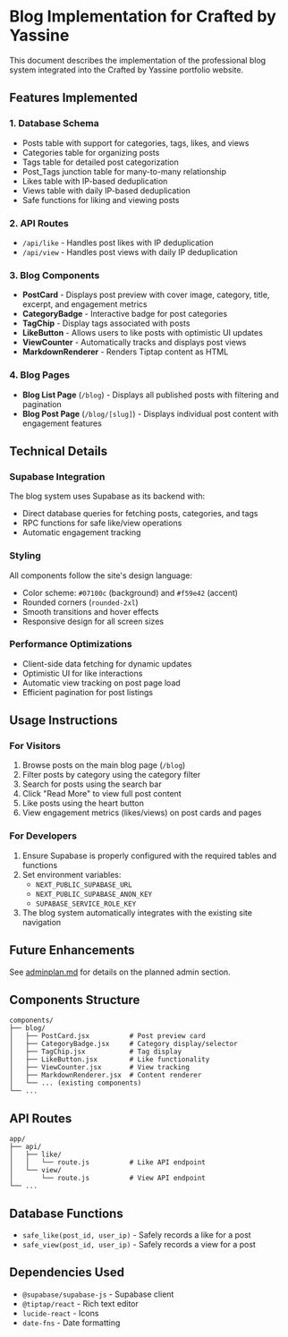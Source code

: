 # Blog Implementation for Crafted by Yassine

This document describes the implementation of the professional blog system integrated into the Crafted by Yassine portfolio website.

## Features Implemented

### 1. Database Schema
- Posts table with support for categories, tags, likes, and views
- Categories table for organizing posts
- Tags table for detailed post categorization
- Post_Tags junction table for many-to-many relationship
- Likes table with IP-based deduplication
- Views table with daily IP-based deduplication
- Safe functions for liking and viewing posts

### 2. API Routes
- `/api/like` - Handles post likes with IP deduplication
- `/api/view` - Handles post views with daily IP deduplication

### 3. Blog Components
- **PostCard** - Displays post preview with cover image, category, title, excerpt, and engagement metrics
- **CategoryBadge** - Interactive badge for post categories
- **TagChip** - Display tags associated with posts
- **LikeButton** - Allows users to like posts with optimistic UI updates
- **ViewCounter** - Automatically tracks and displays post views
- **MarkdownRenderer** - Renders Tiptap content as HTML

### 4. Blog Pages
- **Blog List Page** (`/blog`) - Displays all published posts with filtering and pagination
- **Blog Post Page** (`/blog/[slug]`) - Displays individual post content with engagement features

## Technical Details

### Supabase Integration
The blog system uses Supabase as its backend with:
- Direct database queries for fetching posts, categories, and tags
- RPC functions for safe like/view operations
- Automatic engagement tracking

### Styling
All components follow the site's design language:
- Color scheme: `#07100c` (background) and `#f59e42` (accent)
- Rounded corners (`rounded-2xl`)
- Smooth transitions and hover effects
- Responsive design for all screen sizes

### Performance Optimizations
- Client-side data fetching for dynamic updates
- Optimistic UI for like interactions
- Automatic view tracking on post page load
- Efficient pagination for post listings

## Usage Instructions

### For Visitors
1. Browse posts on the main blog page (`/blog`)
2. Filter posts by category using the category filter
3. Search for posts using the search bar
4. Click "Read More" to view full post content
5. Like posts using the heart button
6. View engagement metrics (likes/views) on post cards and pages

### For Developers
1. Ensure Supabase is properly configured with the required tables and functions
2. Set environment variables:
   - `NEXT_PUBLIC_SUPABASE_URL`
   - `NEXT_PUBLIC_SUPABASE_ANON_KEY`
   - `SUPABASE_SERVICE_ROLE_KEY`
3. The blog system automatically integrates with the existing site navigation

## Future Enhancements
See [adminplan.md](adminplan.md) for details on the planned admin section.

## Components Structure
```
components/
├── blog/
│   ├── PostCard.jsx          # Post preview card
│   ├── CategoryBadge.jsx     # Category display/selector
│   ├── TagChip.jsx           # Tag display
│   ├── LikeButton.jsx        # Like functionality
│   ├── ViewCounter.jsx       # View tracking
│   ├── MarkdownRenderer.jsx  # Content renderer
│   └── ... (existing components)
└── ...
```

## API Routes
```
app/
├── api/
│   ├── like/
│   │   └── route.js          # Like API endpoint
│   └── view/
│       └── route.js          # View API endpoint
└── ...
```

## Database Functions
- `safe_like(post_id, user_ip)` - Safely records a like for a post
- `safe_view(post_id, user_ip)` - Safely records a view for a post

## Dependencies Used
- `@supabase/supabase-js` - Supabase client
- `@tiptap/react` - Rich text editor
- `lucide-react` - Icons
- `date-fns` - Date formatting